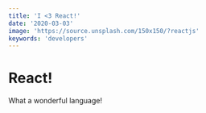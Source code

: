 ```yaml
---
title: 'I <3 React!'
date: '2020-03-03'
image: 'https://source.unsplash.com/150x150/?reactjs'
keywords: 'developers'
---
```


# React!
What a wonderful language!
